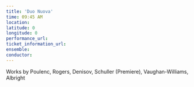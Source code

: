 ```yaml
---
title: 'Duo Nuova'
time: 09:45 AM
location: 
latitude: 0
longitude: 0
performance_url: 
ticket_information_url: 
ensemble: 
conductor: 
---
```

Works by Poulenc, Rogers, Denisov, Schuller (Premiere), Vaughan-Williams, Albright
